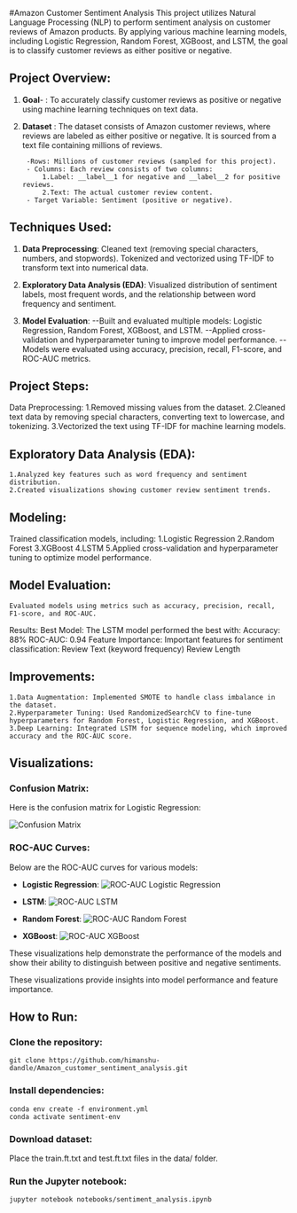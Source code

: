#Amazon Customer Sentiment Analysis
This project utilizes Natural Language Processing (NLP) to perform sentiment analysis on customer reviews of Amazon products. By applying various machine learning models,
 including Logistic Regression, Random Forest, XGBoost, and LSTM, the goal is to classify customer reviews as either positive or negative.

## Project Overview:
1. **Goal**-	: To accurately classify customer reviews as positive or negative using machine learning techniques on text data.
2. **Dataset**	: The dataset consists of Amazon customer reviews, where reviews are labeled as either positive or negative. It is sourced from a text file containing millions of reviews.

		-Rows: Millions of customer reviews (sampled for this project).
		- Columns: Each review consists of two columns:
			1.Label: __label__1 for negative and __label__2 for positive reviews.
			2.Text: The actual customer review content.
		- Target Variable: Sentiment (positive or negative).

## Techniques Used:
1. **Data Preprocessing**:
	Cleaned text (removing special characters, numbers, and stopwords).
	Tokenized and vectorized using TF-IDF to transform text into numerical data.

2. **Exploratory Data Analysis (EDA)**:
	Visualized distribution of sentiment labels, most frequent words, and the relationship between word frequency and sentiment.

3. **Model Evaluation**:
  	--Built and evaluated multiple models: Logistic Regression, Random Forest, XGBoost, and LSTM.
	--Applied cross-validation and hyperparameter tuning to improve model performance.
	--Models were evaluated using accuracy, precision, recall, F1-score, and ROC-AUC metrics.
	

## Project Steps:
Data Preprocessing:
		1.Removed missing values from the dataset.
		2.Cleaned text data by removing special characters, converting text to lowercase, and tokenizing.
		3.Vectorized the text using TF-IDF for machine learning models.

## Exploratory Data Analysis (EDA):
	1.Analyzed key features such as word frequency and sentiment distribution.
	2.Created visualizations showing customer review sentiment trends.

## Modeling:
Trained classification models, including:
		1.Logistic Regression
		2.Random Forest
		3.XGBoost
		4.LSTM
		5.Applied cross-validation and hyperparameter tuning to optimize model performance.

## Model Evaluation:
	Evaluated models using metrics such as accuracy, precision, recall, F1-score, and ROC-AUC.
Results:
	Best Model: The LSTM model performed the best with:
	Accuracy: 88%
	ROC-AUC: 0.94
	Feature Importance:
	Important features for sentiment classification:
	Review Text (keyword frequency)
	Review Length

## Improvements:
	1.Data Augmentation: Implemented SMOTE to handle class imbalance in the dataset.
	2.Hyperparameter Tuning: Used RandomizedSearchCV to fine-tune hyperparameters for Random Forest, Logistic Regression, and XGBoost.
	3.Deep Learning: Integrated LSTM for sequence modeling, which improved accuracy and the ROC-AUC score.


## Visualizations:

### Confusion Matrix:
Here is the confusion matrix for Logistic Regression:

![Confusion Matrix](output/confusion_matrix_logistic_regression.png)

### ROC-AUC Curves:
Below are the ROC-AUC curves for various models:

- **Logistic Regression**:
![ROC-AUC Logistic Regression](output/roc_curve_logistic%20regression.png)

- **LSTM**:
![ROC-AUC LSTM](output/roc_curve_lstm.png)

- **Random Forest**:
![ROC-AUC Random Forest](output/roc_curve_random%20forest.png)

- **XGBoost**:
![ROC-AUC XGBoost](output/roc_curve_xgboost.png)

These visualizations help demonstrate the performance of the models and show their ability to distinguish between positive and negative sentiments.



These visualizations provide insights into model performance and feature importance.


## How to Run:
### Clone the repository:



	git clone https://github.com/himanshu-dandle/Amazon_customer_sentiment_analysis.git

### Install dependencies:



	conda env create -f environment.yml
	conda activate sentiment-env
### Download dataset:

Place the train.ft.txt and test.ft.txt files in the data/ folder.
### Run the Jupyter notebook:

	jupyter notebook notebooks/sentiment_analysis.ipynb
